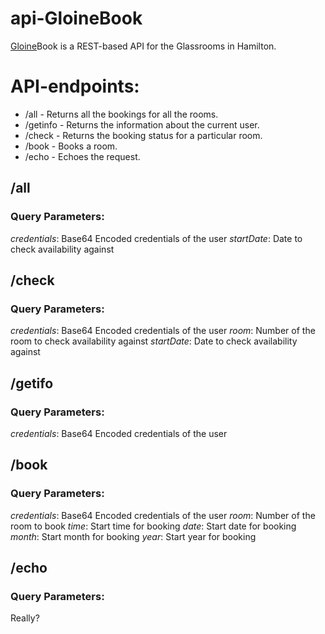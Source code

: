 # api-GloineBook

[Gloine](https://en.wiktionary.org/wiki/gloine)Book is a REST-based API for the Glassrooms in Hamilton.

# API-endpoints:

* /all - Returns all the bookings for all the rooms.
* /getinfo - Returns the information about the current user.
* /check - Returns the booking status for a particular room.
* /book - Books a room.
* /echo - Echoes the request.

## /all
### Query Parameters:
*credentials*: Base64 Encoded credentials of the user
*startDate*: Date to check availability against

## /check
### Query Parameters:
*credentials*: Base64 Encoded credentials of the user
*room*: Number of the room to check availability against
*startDate*: Date to check availability against

## /getifo
### Query Parameters:
*credentials*: Base64 Encoded credentials of the user

## /book
### Query Parameters:
*credentials*: Base64 Encoded credentials of the user
*room*: Number of the room to book
*time*: Start time for booking
*date*: Start date for booking
*month*: Start month for booking
*year*: Start year for booking

## /echo
### Query Parameters:
Really?
